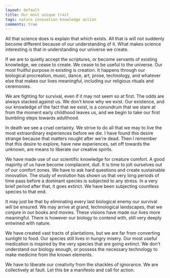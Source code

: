 ```yaml
---
layout: default
title: Our most unique trait
tags: nature innovation knowledge action
comments: true
---
```


All that science does is explain that which exists. All that is will not suddenly become different because of our understanding of it. What makes science interesting is that in understanding our universe we create.

If we are to quietly accept the scriptures, or become servants of existing knowledge, we cease to create. We cease to be useful to the universe. Our most fruitful purpose in existing is creation. It happens through our biological procreation, music, dance, art, prose, technology, and whatever else that makes our lives meaningful, including our religious rituals and ceremonies.

We are fighting for survival, even if it may not seem so at first. The odds are always stacked against us. We don't know why we exist. Our existence, and our knowledge of the fact that we exist, is a conundrum that we stare at from the moment early childhood leaves us, and we begin to take our first bumbling steps towards adulthood.

In death we see a cruel certainty. We strive to do all that we may to live the most extraordinary experiences before we die. I have found this desire strange because that matters nought after we're dead. Then I remember that this desire to explore, have new experiences, set off towards the unknown, are means to liberate our creative spirits.

We have made use of our scientific knowledge for creature comfort. A good majority of us have become complacent, dull. It is time to jolt ourselves out of our comfort zones. We have to ask hard questions and create sustainable innovation. The study of evolution has shown us that very long periods of time pass before a dominant species is subjected to any stress. In a very brief period after that, it goes extinct. We have been subjecting countless species to that end.

It may just be that by eliminating every last biological enemy our survival will be ensured. We may arrive at grand, technological landscapes, that we conjure in our books and movies. These visions have made our lives more meaningful. There is however our biology to contend with, still very deeply entwined with nature.

We have created vast tracts of plantations, but we are far from converting sunlight to food. Our species still lives in hungry misery. Our most useful medication is inspired by the very species that are going extinct. We don't understand our biology enough, or possess the necessary technology to make medicine from the known elements.

We have to liberate our creativity from the shackles of ignorance. We are collectively at fault. Let this be a manifesto and call for action.
